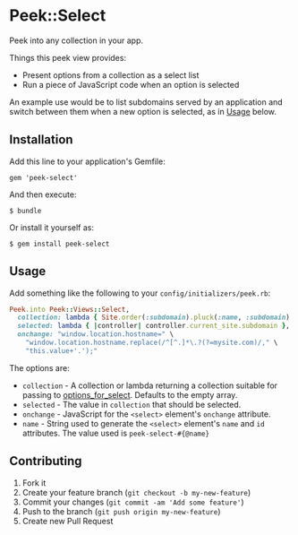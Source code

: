 # Peek::Select

Peek into any collection in your app.

Things this peek view provides:

- Present options from a collection as a select list
- Run a piece of JavaScript code when an option is selected

An example use would be to list subdomains served by an application
and switch between them when a new option is selected, as in
[Usage](#usage) below.

## Installation

Add this line to your application's Gemfile:

    gem 'peek-select'

And then execute:

    $ bundle

Or install it yourself as:

    $ gem install peek-select

## Usage

Add something like the following to your `config/initializers/peek.rb`:

```ruby
Peek.into Peek::Views::Select,
  collection: lambda { Site.order(:subdomain).pluck(:name, :subdomain) },
  selected: lambda { |controller| controller.current_site.subdomain },
  onchange: "window.location.hostname=" \
    "window.location.hostname.replace(/^[^.]*\.?(?=mysite.com)/," \
    "this.value+'.');"
```

The options are:

- `collection` - A collection or lambda returning a collection suitable
  for passing to [options_for_select](https://api.rubyonrails.org/classes/ActionView/Helpers/FormOptionsHelper.html#method-i-options_for_select).
  Defaults to the empty array.
- `selected` - The value in `collection` that should be selected.
- `onchange` - JavaScript for the `<select>` element's `onchange` attribute.
- `name` - String used to generate the `<select>` element's `name` and `id`
  attributes. The value used is `peek-select-#{@name}`

## Contributing

1. Fork it
2. Create your feature branch (`git checkout -b my-new-feature`)
3. Commit your changes (`git commit -am 'Add some feature'`)
4. Push to the branch (`git push origin my-new-feature`)
5. Create new Pull Request
